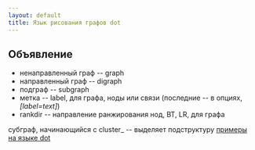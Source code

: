 ```yaml
---
layout: default
title: Язык рисования графов dot
---
```

## Объявление

* ненаправленный граф -- graph
* направленный граф -- digraph
* подграф -- subgraph
* метка -- label, для графа, ноды или связи (последние -- в опциях, _[label=text]_)
* rankdir -- направление ранжирования нод, BT, LR, для графа

субграф, начинающийся с cluster_ -- выделяет подструктуру
[примеры на языке dot](http://dkhramov.dp.ua/opisanie-grafov-na-iazyke-dot)
